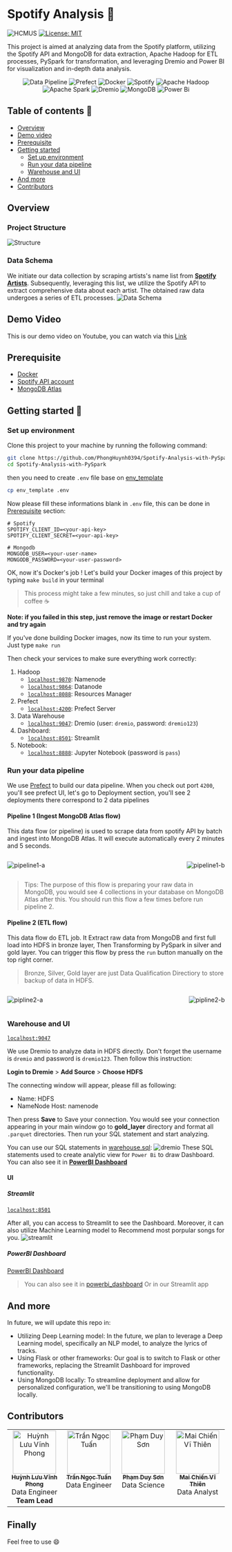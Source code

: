 # Spotify Analysis :musical_note:
![HCMUS](https://img.shields.io/badge/21KDL-HCMUS?label=HCMUS&labelColor=3670A0&color=e4e8ff)
[![License: MIT](https://img.shields.io/badge/License-MIT-purple.svg)](https://opensource.org/licenses/MIT)

This project is aimed at analyzing data from the Spotify platform,
utilizing the Spotify API and MongoDB for data extraction,
Apache Hadoop for ETL processes, PySpark for transformation, and leveraging Dremio 
and Power BI for visualization and in-depth data analysis.

<p align="center">
  <img alt="Data Pipeline" src="./image/spotify_data_pipeline.png">
  <img alt="Prefect" src="https://img.shields.io/badge/Prefect-%23ffffff.svg?style=for-the-badge&logo=prefect&logoColor=black">
  <img alt="Docker" src="https://img.shields.io/badge/docker-%230db7ed.svg?style=for-the-badge&logo=docker&logoColor=white">
  <img alt="Spotify" src="https://img.shields.io/badge/Spotify%20API-1ED760?style=for-the-badge&logo=spotify&logoColor=white">
  <img alt="Apache Hadoop" src="https://img.shields.io/badge/Apache%20Hadoop-66CCFF?style=for-the-badge&logo=apachehadoop&logoColor=black">
  <img alt="Apache Spark" src="https://img.shields.io/badge/Apache%20Spark-FDEE21?style=for-the-badge&logo=apachespark&logoColor=orange">
  <img alt="Dremio" src="https://img.shields.io/badge/dremio-%230db7ed.svg?style=for-the-badge">
  <img alt="MongoDB" src="https://img.shields.io/badge/MongoDB-%234ea94b.svg?style=for-the-badge&logo=mongodb&logoColor=white">
  <img alt="Power Bi" src="https://img.shields.io/badge/power_bi-F2C811?style=for-the-badge&logo=powerbi&logoColor=black">
</p>

## Table of contents :pushpin:
- [Overview](#overview)
- [Demo video](#demo-video)
- [Prerequisite](#prerequisite)
- [Getting started](#getting-started)
    - [Set up environment](#set-up-environment)
    - [Run your data pipeline](#run-your-data-pipeline)
    - [Warehouse and UI](#warehouse-and-ui)
- [And more](#and-more)
- [Contributors](#contributors)

## Overview
### Project Structure
![Structure](./image/pro_struct.png)

### Data Schema
We initiate our data collection by scraping artists's name list from [**Spotify Artists**](https://kworb.net/spotify/artists.html).
Subsequently, leveraging this list, we utilize the Spotify API to extract comprehensive data about each artist.
The obtained raw data undergoes a series of ETL processes.
![Data Schema](./image/schema.png)

## Demo Video
This is our demo video on Youtube, you can watch via this [Link](https://www.youtube.com/watch?v=If9-ALcsc8E&t=1s)

## Prerequisite 
- [Docker](https://www.docker.com/products/docker-desktop/)
- [Spotify API account](https://developer.spotify.com/documentation/web-api)
- [MongoDB Atlas](https://www.mongodb.com/cloud/atlas/register)


## Getting started :rocket:
### Set up environment
Clone this project to your machine by running the following command:
```bash
git clone https://github.com/PhongHuynh0394/Spotify-Analysis-with-PySpark.git
cd Spotify-Analysis-with-PySpark
```
then you need to create `.env` file base on [env_template](./env_template)
```bash
cp env_template .env
```
Now please fill these informations blank in `.env` file, this can be done in [Prerequisite](#prerequisite) section:
```
# Spotify
SPOTIFY_CLIENT_ID=<your-api-key>
SPOTIFY_CLIENT_SECRET=<your-api-key> 

# Mongodb
MONGODB_USER=<your-user-name>
MONGODB_PASSWORD=<your-user-password>
```
OK, now it's Docker's job ! Let's build your Docker images of this project by typing `make build` in your
terminal 

> This process might take a few minutes, so just chill and take a cup of coffee :coffee:

**Note: if you failed in this step, just remove the image or restart Docker and try again**

If you've done building Docker images, now its time to run your system. Just type `make run` 

Then check your services to make sure everything work correctly:
1. Hadoop
    - [`localhost:9870`](http://localhost:9870/): Namenode 
    - [`localhost:9864`](http://localhost:9864/): Datanode
    - [`localhost:8088`](http://localhost:8088/): Resources Manager 
2. Prefect
    - [`localhost:4200`](http://localhost:4200/): Prefect Server
3. Data Warehouse
    - [`localhost:9047`](http://localhost:9047/): Dremio (user: `dremio`, password: `dremio123`)
4. Dashboard:
    - [`localhost:8501`](http://localhost:8501/): Streamlit
5. Notebook:
    - [`localhost:8888`](http://localhost:8888/lab): Jupyter Notebook (password is `pass`)

### Run your data pipeline
We use [Prefect](https://www.prefect.io/) to build our data pipeline. When you check out port `4200`, you'll see
prefect UI, let's go to Deployment section, you'll see 2 deployments there correspond to 2 data pipelines
#### Pipeline 1 (Ingest MongoDB Atlas flow)
This data flow (or pipeline) is used to scrape data from spotify API by batch and ingest into
MongoDB Atlas. It will execute automatically every 2 minutes and 5 seconds.
<div style="display: flex; justify-content: space-between;">

![pipeline1-a](./image/pipline1-a.jpg)

![pipeline1-b](./image/pipline1-b.jpg)

</div>

> Tips: The purpose of this flow is preparing your raw data in MongoDB, you would see 
4 collections in your database on MongoDB Atlas after this. You should run this flow a few times before run pipeline 2.

#### Pipeline 2 (ETL flow)
This data flow do ETL job. It Extract raw data from MongoDB and first full load into HDFS in bronze layer,
Then Transforming by PySpark in silver and gold layer. You can trigger this flow by press the `run` button  manually on the top right corner.
> Bronze, Silver, Gold layer are just Data Qualification Directiory to store backup of data in HDFS.

<div style="display: flex; justify-content: space-between;">

![pipline2-a](./image/pipeline2-a.jpg)

![pipline2-b](./image/pipeline2-b.jpg)

</div>

### Warehouse and UI
[`localhost:9047`](http://localhost:9047/)

We use Dremio to analyze data in HDFS directly. Don't forget the username is `dremio` and password is `dremio123`.
Then follow this instruction:

**Login to Dremie** > **Add Source** > **Choose HDFS**

The connecting window will appear, please fill as following:
- Name: HDFS
- NameNode Host: namenode

Then press **Save** to Save your connection. You would see your connection appearing in your main window go to
**gold_layer** directory and format all `.parquet` directories.
Then run your SQL statement and start analyzing. 

You can use our SQL statements in [warehouse.sql](./spotify_analysis/warehouse.sql):
![dremio](./image/dremio.jpg)
These SQL statements used to create analytic view for `Power Bi` to draw Dashboard. You can also see it in
[**PowerBI Dashboard**](#powerbi-dashboard)

#### UI
##### Streamlit
[`localhost:8501`](http://localhost:8501/)

After all, you can access to Streamlit to see the Dashboard. Moreover, it can also utilize Machine Learning model
to Recommend most porpular songs for you.
![streamlit](./image/ui.jpg)

##### PowerBI Dashboard
[PowerBI Dashboard](https://app.powerbi.com/reportEmbed?reportId=7ebf3669-88ad-439b-88ed-91cf002eb406&autoAuth=true&ctid=40127cd4-45f3-49a3-b05d-315a43a9f033)
> You can also see it in [powerbi_dashboard](./spotify_analysis/powerbi_dashboard.pdf) Or in our Streamlit app
## And more
In future, we will update this repo in:
- Utilizing Deep Learning model: In the future, we plan to leverage a Deep Learning model, specifically an NLP model, to analyze the lyrics of tracks.
- Using Flask or other frameworks: Our goal is to switch to Flask or other frameworks, replacing the Streamlit Dashboard for improved functionality.
- Using MongoDB locally: To streamline deployment and allow for personalized configuration, we'll be transitioning to using MongoDB locally.

## Contributors 
<table>
  <tbody>
    <tr>
      <td align="center" valign="top" width="14.28%"><a href="https://phonghuynh.netlify.app/"><img src="https://avatars.githubusercontent.com/u/111982291?s=400&u=909cd3197c02deca63dedc9ab6172b440a743ae3&v=4" width="100px;" alt="Huỳnh Lưu Vĩnh Phong"/><br /><sub><b>Huỳnh Lưu Vĩnh Phong</b></sub></a><br />Data Engineer <br><b>Team Lead</b><br /></td>
      <td align="center" valign="top" width="14.28%"><a href="https://github.com/TuanTran0910"><img src="https://avatars.githubusercontent.com/u/94174684?v=4" width="100px;" alt="Trần Ngọc Tuấn"/><br /><sub><b>Trần Ngọc Tuấn</b></sub></a><br /> Data Engineer </td>
      <td align="center" valign="top" width="14.28%"><a href="https://github.com/akanison12"><img src="https://avatars.githubusercontent.com/u/141467313?v=4" width="100px;" alt="Phạm Duy Sơn"/><br /><sub><b>Phạm Duy Sơn</b></sub></a><br />Data Science</td>
      <td align="center" valign="top" width="14.28%"><a href="https://github.com/thiendsu2303"><img src="https://avatars.githubusercontent.com/u/90961091?v=4" width="100px;" alt="Mai Chiến Vĩ Thiên"/><br /><sub><b>Mai Chiến Vĩ Thiên</b></sub></a><br />Data Analyst </td>
    </tr>
  </tbody>
</table>

## Finally
Feel free to use :smile:

